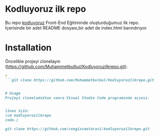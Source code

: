 # Kodluyoruz ilk repo
Bu repo [kodluyoruz](https://kodluyoruz.org/) Front-End Eğitiminde oluşturduğumuz ilk repo. İçerisinde bir adet README dosyası,bir adet de index.html barındırıyor.

# Installation
Öncelikle projeyi clonelayın (https://github.com/Muhammetbulbul/Kodluyoruzilkrepo.git).  
```markdown
>
```git clone https://github.com/Muhammetbulbul/Kodluyoruzilkrepo.git


# Usage
Projeyi cloneladıktan sonra Visual Studio Code programında açınız.


linux için:
(cd kodluyoruzilkrepo
code.)

git clone https://github.com/cengizcmataraci/kodluyoruzilkrepo.git